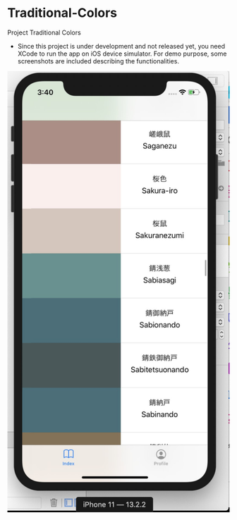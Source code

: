 # Traditional-Colors

Project Traditional Colors

* Since this project is under development and not released yet, you need XCode to run the app on iOS device simulator.
  For demo purpose, some screenshots are included describing the functionalities.
  

![Image of app main scene](https://github.com/akirastarlord/Traditional-Colors/raw/master/demo%20images/app%20demo%20main%20view.jpg?raw=true)
